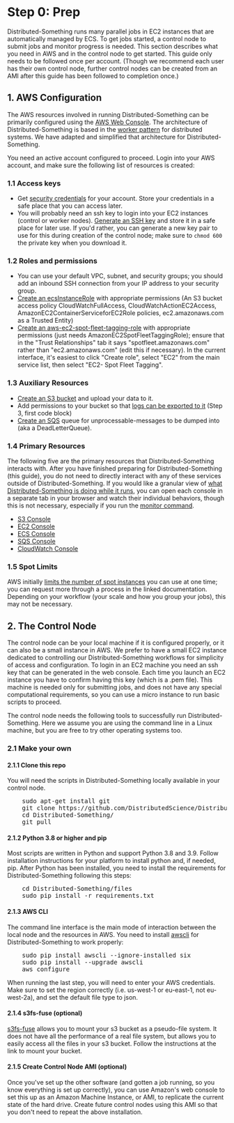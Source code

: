 # Step 0: Prep

Distributed-Something runs many parallel jobs in EC2 instances that are automatically managed by ECS.
To get jobs started, a control node to submit jobs and monitor progress is needed.
This section describes what you need in AWS and in the control node to get started.
This guide only needs to be followed once per account. 
(Though we recommend each user has their own control node, further control nodes can be created from an AMI after this guide has been followed to completion once.)

## 1. AWS Configuration

The AWS resources involved in running Distributed-Something can be primarily configured using the [AWS Web Console](https://aws.amazon.com/console/).
The architecture of Distributed-Something is based in the [worker pattern](https://web.archive.org/web/20220116213859/https://aws.amazon.com/blogs/compute/better-together-amazon-ecs-and-aws-lambda/) for distributed systems.
We have adapted and simplified that architecture for Distributed-Something.

You need an active account configured to proceed. Login into your AWS account, and make sure the following list of resources is created:

### 1.1 Access keys
* Get [security credentials](http://docs.aws.amazon.com/IAM/latest/UserGuide/id_credentials_access-keys.html) for your account.
Store your credentials in a safe place that you can access later.
* You will probably need an ssh key to login into your EC2 instances (control or worker nodes).
[Generate an SSH key](http://docs.aws.amazon.com/AWSEC2/latest/UserGuide/ec2-key-pairs.html) and store it in a safe place for later use.
If you'd rather, you can generate a new key pair to use for this during creation of the control node; make sure to `chmod 600` the private key when you download it.

### 1.2 Roles and permissions
* You can use your default VPC, subnet, and security groups; you should add an inbound SSH connection from your IP address to your security group.
* [Create an ecsInstanceRole](http://docs.aws.amazon.com/AmazonECS/latest/developerguide/instance_IAM_role.html) with appropriate permissions (An S3 bucket access policy CloudWatchFullAccess, CloudWatchActionEC2Access, AmazonEC2ContainerServiceforEC2Role policies, ec2.amazonaws.com as a Trusted Entity)
* [Create an aws-ec2-spot-fleet-tagging-role](http://docs.aws.amazon.com/AWSEC2/latest/UserGuide/spot-fleet-requests.html) with appropriate permissions (just needs AmazonEC2SpotFleetTaggingRole); ensure that in the "Trust Relationships" tab it says "spotfleet.amazonaws.com" rather than "ec2.amazonaws.com" (edit this if necessary).
In the current interface, it's easiest to click "Create role", select "EC2" from the main service list, then select "EC2- Spot Fleet Tagging".

### 1.3 Auxiliary Resources
* [Create an S3 bucket](http://docs.aws.amazon.com/AmazonS3/latest/gsg/CreatingABucket.html) and upload your data to it.
* Add permissions to your bucket so that [logs can be exported to it](https://docs.aws.amazon.com/AmazonCloudWatch/latest/logs/S3ExportTasksConsole.html) (Step 3, first code block)
* [Create an SQS](http://docs.aws.amazon.com/AWSSimpleQueueService/latest/SQSGettingStartedGuide/CreatingQueue.html) queue for unprocessable-messages to be dumped into (aka a DeadLetterQueue).

### 1.4 Primary Resources
The following five are the primary resources that Distributed-Something interacts with.
After you have finished preparing for Distributed-Something (this guide), you do not need to directly interact with any of these services outside of Distributed-Something.
If you would like a granular view of [what Distributed-Something is doing while it runs](overview_2.md), you can open each console in a separate tab in your browser and watch their individual behaviors, though this is not necessary, especially if you run the [monitor command](step_4_monitor.md).
* [S3 Console](https://console.aws.amazon.com/s3)
* [EC2 Console](https://console.aws.amazon.com/ec2/)
* [ECS Console](https://console.aws.amazon.com/ecs/)
* [SQS Console](https://console.aws.amazon.com/sqs/)
* [CloudWatch Console](https://console.aws.amazon.com/cloudwatch/)

### 1.5 Spot Limits
AWS initially [limits the number of spot instances](https://docs.aws.amazon.com/AWSEC2/latest/UserGuide/using-spot-limits.html) you can use at one time; you can request more through a process in the linked documentation.
Depending on your workflow (your scale and how you group your jobs), this may not be necessary.

## 2. The Control Node
The control node can be your local machine if it is configured properly, or it can also be a small instance in AWS.
We prefer to have a small EC2 instance dedicated to controlling our Distributed-Something workflows for simplicity of access and configuration.
To login in an EC2 machine you need an ssh key that can be generated in the web console.
Each time you launch an EC2 instance you have to confirm having this key (which is a .pem file).
This machine is needed only for submitting jobs, and does not have any special computational requirements, so you can use a micro instance to run basic scripts to proceed.  

The control node needs the following tools to successfully run Distributed-Something.
Here we assume you are using the command line in a Linux machine, but you are free to try other operating systems too.

### 2.1 Make your own

#### 2.1.1 Clone this repo
You will need the scripts in Distributed-Something locally available in your control node.
<pre>
    sudo apt-get install git
    git clone https://github.com/DistributedScience/Distributed-Something.git
    cd Distributed-Something/
    git pull
</pre>

#### 2.1.2 Python 3.8 or higher and pip
Most scripts are written in Python and support Python 3.8 and 3.9.
Follow installation instructions for your platform to install python and, if needed, pip.
After Python has been installed, you need to install the requirements for Distributed-Something following this steps:

<pre>
    cd Distributed-Something/files
    sudo pip install -r requirements.txt
</pre>

#### 2.1.3 AWS CLI
The command line interface is the main mode of interaction between the local node and the resources in AWS.
You need to install [awscli](http://docs.aws.amazon.com/cli/latest/userguide/installing.html) for Distributed-Something to work properly:

<pre>
    sudo pip install awscli --ignore-installed six
    sudo pip install --upgrade awscli
    aws configure
</pre>

When running the last step, you will need to enter your AWS credentials.  
Make sure to set the region correctly (i.e. us-west-1 or eu-east-1, not eu-west-2a), and set the default file type to json.

#### 2.1.4 s3fs-fuse (optional)
[s3fs-fuse](https://github.com/s3fs-fuse/s3fs-fuse) allows you to mount your s3 bucket as a pseudo-file system.
It does not have all the performance of a real file system, but allows you to easily access all the files in your s3 bucket.
Follow the instructions at the link to mount your bucket.

#### 2.1.5 Create Control Node AMI (optional)
Once you've set up the other software (and gotten a job running, so you know everything is set up correctly), you can use Amazon's web console to set this up as an Amazon Machine Instance, or AMI, to replicate the current state of the hard drive.
Create future control nodes using this AMI so that you don't need to repeat the above installation.
